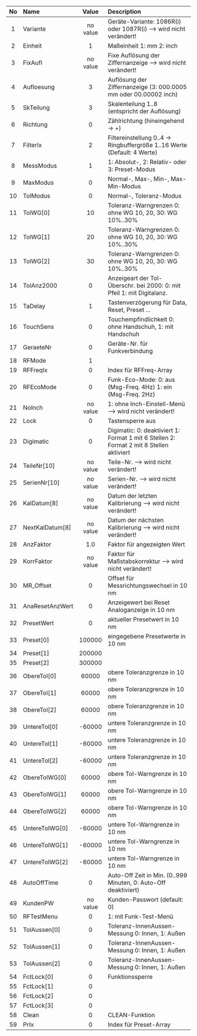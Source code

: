 | No  | Name            |  Value   | Description                                                                              |
|:---:|:--------------- |:--------:|:---------------------------------------------------------------------------------------- |
|  1  | Variante        | no value | Geräte-Variante: 1086R(i) oder 1087R(i) --> wird nicht verändert!                        |
|  2  | Einheit         |    1     | Maßeinheit  1: mm    2: inch                                                             |
|  3  | FixAufl         | no value | Fixe Auflösung der Ziffernanzeige  --> wird nicht verändert!                             |
|  4  | Aufloesung      |    3     | Auflösung der Ziffernanzeige (3: 000.0005 mm oder 00.00002 inch)                         |
|  5  | SkTeilung       |    3     | Skalenteilung 1..8 (entspricht der Auflösung)                                            |
|  6  | Richtung        |    0     | Zählrichtung (hineingehend -> +)                                                         |
|  7  | FilterIx        |    2     | Filtereinstellung 0..4 -> Ringbuffergröße 1..16 Werte (Default: 4 Werte)                 |
|  8  | MessModus       |    1     | 1: Absolut-, 2: Relativ- oder 3: Preset-Modus                                            |
|  9  | MaxModus        |    0     | Normal-, Max-, Min-, Max-Min-Modus                                                       |
| 10  | TolModus        |    0     | Normal-, Toleranz-Modus                                                                  |
| 11  | TolWG[0]        |    10    | Toleranz-Warngrenzen 0: ohne WG   10, 20, 30: WG 10%..30%                                |
| 12  | TolWG[1]        |    20    | Toleranz-Warngrenzen 0: ohne WG   10, 20, 30: WG 10%..30%                                |
| 13  | TolWG[2]        |    30    | Toleranz-Warngrenzen 0: ohne WG   10, 20, 30: WG 10%..30%                                |
| 14  | TolAnz2000      |    0     | Anzeigeart der Tol-Überschr. bei 2000:  0: mit Pfeil  1: mit Digitalanz.                 |
| 15  | TaDelay         |    1     | Tastenverzögerung für Data, Reset, Preset ...                                            |
| 16  | TouchSens       |    0     | Touchempfindlichkeit 0: ohne Handschuh, 1: mit Handschuh                                 |
| 17  | GeraeteNr       |    0     | Geräte-Nr. für Funkverbindung                                                            |
| 18  | RFMode          |    1     |                                                                                          |
| 19  | RFFreqIx        |    0     | Index für RFFreq-Array                                                                   |
| 20  | RFEcoMode       |    0     | Funk-Eco-Mode: 0: aus (Msg-Freq. 4Hz)   1: ein (Msg-Freq. 2Hz)                           |
| 21  | NoInch          | no value | 1: ohne Inch-Einstell-Menü      --> wird nicht verändert!                                |
| 22  | Lock            |    0     | Tastensperre aus                                                                         |
| 23  | Digimatic       |    0     | Digimatic: 0: deaktiviert 1: Format 1 mit 6 Stellen  2: Format 2 mit 8 Stellen aktiviert |
| 24  | TeileNr[10]     | no value | Teile-Nr.                       --> wird nicht verändert!                                |
| 25  | SerienNr[10]    | no value | Serien-Nr.                      --> wird nicht verändert!                                |
| 26  | KalDatum[8]     | no value | Datum der letzten Kalibrierung  --> wird nicht verändert!                                |
| 27  | NextKalDatum[8] | no value | Datum der nächsten Kalibrierung --> wird nicht verändert!                                |
| 28  | AnzFaktor       |   1.0    | Faktor für angezeigten Wert                                                              |
| 29  | KorrFaktor      | no value | Faktor für Maßstabskorrektur    --> wird nicht verändert!                                |
| 30  | MR_Offset       |    0     | Offset für Messrichtungswechsel in 10 nm                                                 |
| 31  | AnaResetAnzWert |    0     | Anzeigewert bei Reset Analoganzeige in 10 nm                                             |
| 32  | PresetWert      |    0     | aktueller Presetwert in 10 nm                                                            |
| 33  | Preset[0]       |  100000  | eingegebene Presetwerte in 10 nm                                                         |
| 34  | Preset[1]       |  200000  |                                                                                          |
| 35  | Preset[2]       |  300000  |                                                                                          |
| 36  | ObereTol[0]     |  60000   | obere Toleranzgrenze    in 10 nm                                                         |
| 37  | ObereTol[1]     |  60000   | obere Toleranzgrenze    in 10 nm                                                         |
| 38  | ObereTol[2]     |  60000   | obere Toleranzgrenze    in 10 nm                                                         |
| 39  | UntereTol[0]    |  -60000  | untere Toleranzgrenze   in 10 nm                                                         |
| 40  | UntereTol[1]    |  -60000  | untere Toleranzgrenze   in 10 nm                                                         |
| 41  | UntereTol[2]    |  -60000  | untere Toleranzgrenze   in 10 nm                                                         |
| 42  | ObereTolWG[0]   |  60000   | obere Tol-Warngrenze    in 10 nm                                                         |
| 43  | ObereTolWG[1]   |  60000   | obere Tol-Warngrenze    in 10 nm                                                         |
| 44  | ObereTolWG[2]   |  60000   | obere Tol-Warngrenze    in 10 nm                                                         |
| 45  | UntereTolWG[0]  |  -60000  | untere Tol-Warngrenze   in 10 nm                                                         |
| 46  | UntereTolWG[1]  |  -60000  | untere Tol-Warngrenze   in 10 nm                                                         |
| 47  | UntereTolWG[2]  |  -60000  | untere Tol-Warngrenze   in 10 nm                                                         |
| 48  | AutoOffTime     |    0     | Auto-Off Zeit in Min. (0..999 Minuten, 0: Auto-Off deaktiviert)                          |
| 49  | KundenPW        | no value | Kunden-Passwort (default: 0)                                                             |
| 50  | RFTestMenu      |    0     | 1: mit Funk-Test-Menü                                                                    |
| 51  | TolAussen[0]    |    0     | Toleranz-InnenAussen-Messung 0: Innen, 1: Außen                                          |
| 52  | TolAussen[1]    |    0     | Toleranz-InnenAussen-Messung 0: Innen, 1: Außen                                          |
| 53  | TolAussen[2]    |    0     | Toleranz-InnenAussen-Messung 0: Innen, 1: Außen                                          |
| 54  | FctLock[0]      |    0     | Funktionssperre                                                                          |
| 55  | FctLock[1]      |    0     |                                                                                          |
| 56  | FctLock[2]      |    0     |                                                                                          |
| 57  | FctLock[3]      |    0     |                                                                                          |
| 58  | Clean           |    0     | CLEAN-Funktion                                                                           |
| 59  | PrIx            |    0     | Index für Preset-Array                                                                   |


